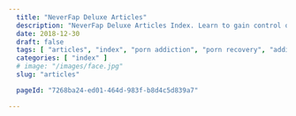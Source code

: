 ```yaml
---
  title: "NeverFap Deluxe Articles"
  description: "NeverFap Deluxe Articles Index. Learn to gain control over your porn addiction through our context and practice artices."
  date: 2018-12-30
  draft: false
  tags: [ "articles", "index", "porn addiction", "porn recovery", "addiction recovery", "addiction", "awareness", "nofap", "neverfap", "neverfap deluxe" ]
  categories: [ "index" ]
  # image: "/images/face.jpg"
  slug: "articles"

  pageId: "7268ba24-ed01-464d-983f-b8d4c5d839a7"

---
```

